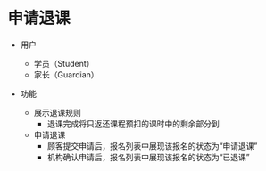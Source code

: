 # 申请退课

* 用户
	* 学员（Student）
	* 家长（Guardian）

* 功能
	* 展示退课规则
		* 退课完成将只返还课程预扣的课时中的剩余部分到
	* 申请退课
		* 顾客提交申请后，报名列表中展现该报名的状态为“申请退课”
		* 机构确认申请后，报名列表中展现该报名的状态为“已退课”
<!--stackedit_data:
eyJoaXN0b3J5IjpbMTI0NjI0NTQ0NCwxNTQ1Mjk1NjQ4LC0yND
A0ODk2MjksLTExMDk3NzQyNjddfQ==
-->